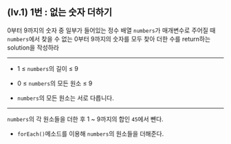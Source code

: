 ## (lv.1) 1번 : 없는 숫자 더하기
0부터 9까지의 숫자 중 일부가 들어있는 정수 배열 `numbers`가 매개변수로 주어질 때 `numbers`에서 찾을 수 없는 0부터 9까지의 숫자를 모두 찾아 더한 수를 return하는 solution을 작성하라

***

* 1 ≤ `numbers`의 길이 ≤ 9

* 0 ≤ `numbers`의 모든 원소 ≤ 9

* `numbers`의 모든 원소는 서로 다릅니다.

***

`numbers`의 각 원소들을 더한 후 1 ~ 9까지의 합인 `45`에서 뺀다.

* `forEach()`메소드를 이용해 `numbers`의 원소들을 더해준다.


